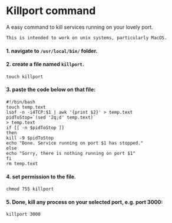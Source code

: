 # Killport command
A easy command to kill services running on your lovely port.
```
This is intended to work on unix systems, particularly MacOS.
```

#### 1. navigate to `/usr/local/bin/` folder.
#### 2. create a file named `killport`. 
```
touch killport
```
#### 3. paste the code below on that file:
```
#!/bin/bash
touch temp.text
lsof -n -i4TCP:$1 | awk '{print $2}' > temp.text
pidToStop=`(sed '2q;d' temp.text)`
> temp.text
if [[ -n $pidToStop ]]
then
kill -9 $pidToStop
echo "Done. Service running on port $1 has stopped."
else
echo "Sorry, there is nothing running on port $1"
fi
rm temp.text
```
#### 4. set permission to the file.
```
chmod 755 killport
```
#### 5. Done, kill any process on your selected port, e.g. port 3000:
```
killport 3000
```
